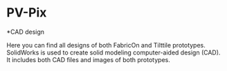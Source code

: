 # PV-Pix 

*CAD design 

Here you can find all designs of both FabricOn and Tilttile prototypes. SolidWorks is used to create solid modeling computer-aided design (CAD). It includes both CAD files and images of both prototypes.

